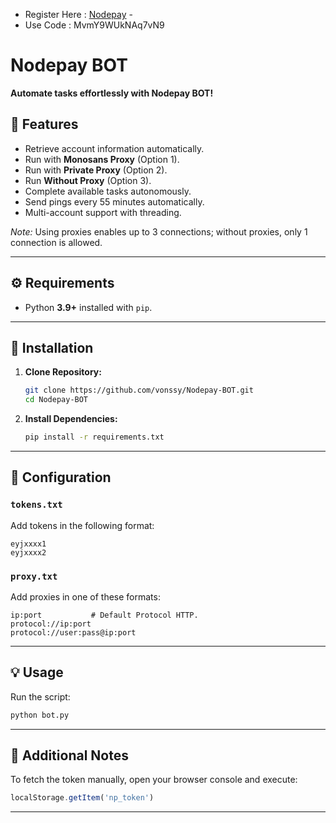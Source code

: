 - Register Here : [Nodepay](https://app.nodepay.ai/register?ref=MvmY9WUkNAq7vN9) -
- Use Code : MvmY9WUkNAq7vN9

# Nodepay BOT

**Automate tasks effortlessly with Nodepay BOT!**

## 📌 Features

- Retrieve account information automatically.
- Run with **Monosans Proxy** (Option 1).
- Run with **Private Proxy** (Option 2).
- Run **Without Proxy** (Option 3).
- Complete available tasks autonomously.
- Send pings every 55 minutes automatically.
- Multi-account support with threading.

_Note:_ Using proxies enables up to 3 connections; without proxies, only 1 connection is allowed.

---

## ⚙️ Requirements

- Python **3.9+** installed with `pip`.

---

## 🚀 Installation

1. **Clone Repository:**
   ```bash
   git clone https://github.com/vonssy/Nodepay-BOT.git
   cd Nodepay-BOT
   ```

2. **Install Dependencies:**
   ```bash
   pip install -r requirements.txt
   ```

---

## 🔧 Configuration

### `tokens.txt`
Add tokens in the following format:
```text
eyjxxxx1
eyjxxxx2
```

### `proxy.txt`
Add proxies in one of these formats:
```text
ip:port           # Default Protocol HTTP.
protocol://ip:port
protocol://user:pass@ip:port
```

---

## 💡 Usage

Run the script:
```bash
python bot.py
```

---

## 🔎 Additional Notes

To fetch the token manually, open your browser console and execute:
```js
localStorage.getItem('np_token')
```

---
